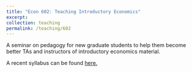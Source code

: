 ```yaml
---
title: "Econ 602: Teaching Introductory Economics"
excerpt: 
collection: teaching
permalink: /teaching/602
---
```


A seminar on pedagogy for new graduate students to help them become better TAs and instructors of introductory economics material.

A recent syllabus can be found [here.](../files/econ602syllabus.pdf)